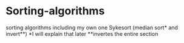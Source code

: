 # Sorting-algorithms
sorting algorithms including my own one Sykesort (median sort* and invert**) *I will explain that later **invertes the entire section
